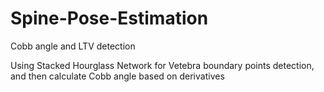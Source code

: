 # Spine-Pose-Estimation
Cobb angle and LTV detection

Using Stacked Hourglass Network for Vetebra boundary points detection, and then calculate Cobb angle based on derivatives
